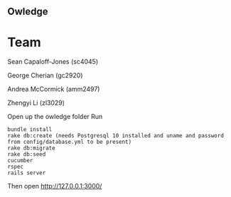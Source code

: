 ## Owledge

# Team
Sean Capaloff-Jones (sc4045)

George Cherian (gc2920)

Andrea McCormick (amm2497)

Zhengyi Li (zl3029)


Open up the owledge folder
Run
```
bundle install 
rake db:create (needs Postgresql 10 installed and uname and password from config/database.yml to be present)
rake db:migrate
rake db:seed
cucumber
rspec
rails server

```
Then open http://127.0.0.1:3000/
